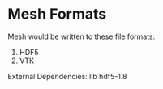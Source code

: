 # Mesh Formats
Mesh would be written to these file formats:
1. HDF5
2. VTK

External Dependencies:
lib hdf5-1.8 

